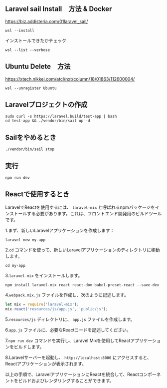 ## Laravel sail Install　方法 & Docker


https://biz.addisteria.com/01laravel_sail/

```
wsl --install
```

インストールできたかチェック

```
wsl --list --verbose
```


## Ubuntu Delete　方法


https://xtech.nikkei.com/atcl/nxt/column/18/01863/112600004/

```
wsl --unragister Ubuntu
```


## Laravelプロジェクトの作成

```
sudo curl -s https://laravel.build/test-app | bash
cd test-app && ./vendor/bin/sail up -d
```


## Sailをやめるとき

```
./vendor/bin/sail stop
```

## 実行
```
npm run dev
```



## Reactで使用するとき


LaravelでReactを使用するには、 `laravel-mix` と呼ばれるnpmパッケージをインストールする必要があります。これは、フロントエンド開発用のビルドツールです。

1.まず、新しいLaravelアプリケーションを作成します：

```
laravel new my-app
```

2.`cd` コマンドを使って、新しいLaravelアプリケーションのディレクトリに移動します。

```
cd my-app
```

3.`laravel-mix` をインストールします。

```
npm install laravel-mix react react-dom babel-preset-react --save-dev
```

4.`webpack.mix.js` ファイルを作成し、次のように記述します。

```javascript
let mix = require('laravel-mix');
mix.react('resources/js/app.js', 'public/js');
```

5.`resources/js` ディレクトリに、 `app.js` ファイルを作成します。

6.`app.js` ファイルに、必要なReactコードを記述してください。

7.`npm run dev` コマンドを実行し、Laravel Mixを使用してReactアプリケーションをビルドします。

8.Laravelサーバーを起動し、 `http://localhost:8000` にアクセスすると、Reactアプリケーションが表示されます。

以上の手順で、LaravelアプリケーションにReactを統合して、Reactコンポーネントをビルドおよびレンダリングすることができます。

